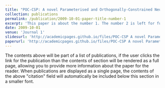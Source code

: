 ```yaml
---
title: "POC-CSP: A novel Parameterised and Orthogonally-Constrained Neural Network layer for learning Common Spatial Patterns (CSP) in EEG signals"
collection: publications
permalink: /publication/2009-10-01-paper-title-number-1
excerpt: 'This paper is about the number 1. The number 2 is left for future work.'
date: 2009-10-01
venue: 'Journal 1'
slidesurl: 'http://academicpages.github.io/files/POC-CSP A novel Parameterised and Orthogonally-Constrained Neural Network layer for learning Common Spatial Patterns (CSP) in EEG signals.pdf'
paperurl: 'http://academicpages.github.io/files/POC-CSP A novel Parameterised and Orthogonally-Constrained Neural Network layer for learning Common Spatial Patterns (CSP) in EEG signals.pdf'
---
```


The contents above will be part of a list of publications, if the user clicks the link for the publication than the contents of section will be rendered as a full page, allowing you to provide more information about the paper for the reader. When publications are displayed as a single page, the contents of the above "citation" field will automatically be included below this section in a smaller font.
